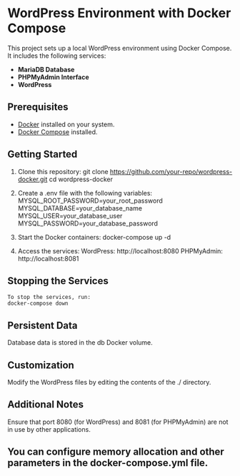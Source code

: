 # WordPress Environment with Docker Compose

This project sets up a local WordPress environment using Docker Compose. It includes the following services:
- **MariaDB Database**
- **PHPMyAdmin Interface**
- **WordPress**

## Prerequisites
- [Docker](https://www.docker.com/) installed on your system.
- [Docker Compose](https://docs.docker.com/compose/) installed.

## Getting Started
1. Clone this repository:
    git clone https://github.com/your-repo/wordpress-docker.git
    cd wordpress-docker

2. Create a .env file with the following variables:
    MYSQL_ROOT_PASSWORD=your_root_password
    MYSQL_DATABASE=your_database_name
    MYSQL_USER=your_database_user
    MYSQL_PASSWORD=your_database_password

4. Start the Docker containers:
    docker-compose up -d

5. Access the services:
    WordPress:  http://localhost:8080
    PHPMyAdmin: http://localhost:8081

## Stopping the Services
    To stop the services, run:
    docker-compose down

## Persistent Data
Database data is stored in the db Docker volume.

## Customization
Modify the WordPress files by editing the contents of the ./ directory.

## Additional Notes
Ensure that port 8080 (for WordPress) and 8081 (for PHPMyAdmin) are not in use by other applications.

## You can configure memory allocation and other parameters in the docker-compose.yml file.
